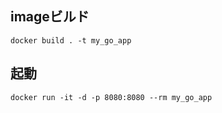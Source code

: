 ## imageビルド
```
docker build . -t my_go_app
```

## 起動
```
docker run -it -d -p 8080:8080 --rm my_go_app
```
